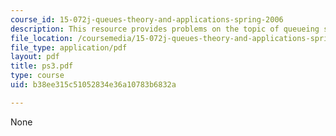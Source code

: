 ```yaml
---
course_id: 15-072j-queues-theory-and-applications-spring-2006
description: This resource provides problems on the topic of queueing systems.
file_location: /coursemedia/15-072j-queues-theory-and-applications-spring-2006/b38ee315c51052834e36a10783b6832a_ps3.pdf
file_type: application/pdf
layout: pdf
title: ps3.pdf
type: course
uid: b38ee315c51052834e36a10783b6832a

---
```

None